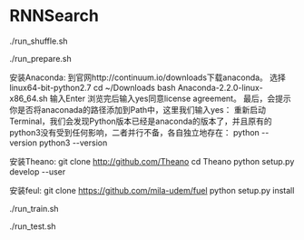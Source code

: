 # RNNSearch
./run_shuffle.sh

./run_prepare.sh

安装Anaconda:
到官网http://continuum.io/downloads下载anaconda。 
选择linux64-bit-python2.7 
cd ~/Downloads
bash Anaconda-2.2.0-linux-x86_64.sh
输入Enter
浏览完后输入yes同意license agreement。 
最后，会提示你是否将anaconada的路径添加到Path中，这里我们输入yes： 
重新启动Terminal，我们会发现Python版本已经是anaconda的版本了，并且原有的python3没有受到任何影响，二者并行不备，各自独立地存在： 
python --version
python3 --version

安装Theano:
git clone http://github.com/Theano
cd Theano
python setup.py develop --user

安装feul:
git clone https://github.com/mila-udem/fuel
python setup.py install

./run_train.sh

./run_test.sh

